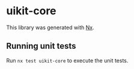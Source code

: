 # uikit-core

This library was generated with [Nx](https://nx.dev).

## Running unit tests

Run `nx test uikit-core` to execute the unit tests.
